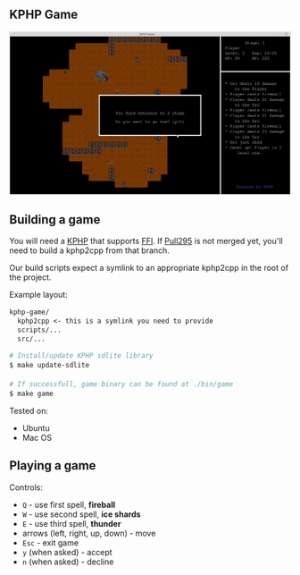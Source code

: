 ## KPHP Game

![preview](readme_pic.jpg)

## Building a game

You will need a [KPHP](https://github.com/VKCOM/kphp/) that supports [FFI](https://wiki.php.net/rfc/ffi).
If [Pull295](https://github.com/VKCOM/kphp/pull/295) is not merged yet, you'll need to build a kphp2cpp from that branch.

Our build scripts expect a symlink to an appropriate kphp2cpp in the root of the project.

Example layout:

```
kphp-game/
  kphp2cpp <- this is a symlink you need to provide
  scripts/...
  src/...
```

```bash
# Install/update KPHP sdlite library
$ make update-sdlite

# If successfull, game binary can be found at ./bin/game
$ make game
```

Tested on:

* Ubuntu
* Mac OS

## Playing a game

Controls:

* `Q` - use first spell, **fireball**
* `W` - use second spell, **ice shards**
* `E` - use third spell, **thunder**
* arrows (left, right, up, down) - move
* `Esc` - exit game
* `y` (when asked) - accept
* `n` (when asked) - decline
